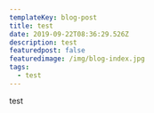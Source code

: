```yaml
---
templateKey: blog-post
title: test
date: 2019-09-22T08:36:29.526Z
description: test
featuredpost: false
featuredimage: /img/blog-index.jpg
tags:
  - test
---
```

test
